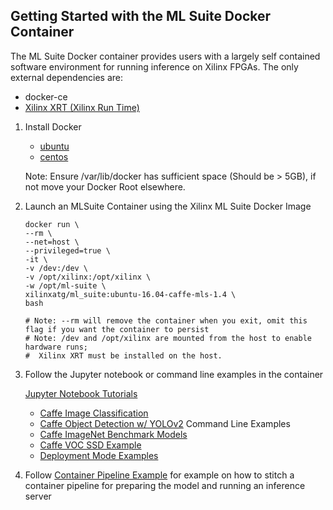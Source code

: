 ## Getting Started with the ML Suite Docker Container
The ML Suite Docker container provides users with a largely self contained software environment for running inference on Xilinx FPGAs.
The only external dependencies are:  
- docker-ce
- [Xilinx XRT (Xilinx Run Time)](xrt.md)

1. Install Docker 
   
   - [ubuntu](https://docs.docker.com/install/linux/docker-ce/ubuntu/#install-docker-ce)  
   - [centos](https://docs.docker.com/install/linux/docker-ce/centos/#install-docker-ce)
     
   Note: Ensure /var/lib/docker has sufficient space (Should be > 5GB), if not move your Docker Root elsewhere.  
   
2. Launch an MLSuite Container using the Xilinx ML Suite Docker Image
   ```
   docker run \
   --rm \
   --net=host \
   --privileged=true \
   -it \
   -v /dev:/dev \
   -v /opt/xilinx:/opt/xilinx \
   -w /opt/ml-suite \
   xilinxatg/ml_suite:ubuntu-16.04-caffe-mls-1.4 \
   bash
   
   # Note: --rm will remove the container when you exit, omit this flag if you want the container to persist
   # Note: /dev and /opt/xilinx are mounted from the host to enable hardware runs; 
   #  Xilinx XRT must be installed on the host.
   ```

3. Follow the Jupyter notebook or command line examples in the container

   [Jupyter Notebook Tutorials](../notebooks/README.md)
   - [Caffe Image Classification](../notebooks/image_classification_caffe.ipynb)
   - [Caffe Object Detection w/ YOLOv2](../notebooks/object_detection_yolov2.ipynb)
   Command Line Examples
   - [Caffe ImageNet Benchmark Models](../examples/caffe/README.md)
   - [Caffe VOC SSD Example](../examples/caffe/ssd-detect/README.md)
   - [Deployment Mode Examples](../examples/deployment_modes/README.md) 

4. Follow [Container Pipeline Example](container_pipeline.md) for example on how to stitch a container pipeline for preparing the model and running an inference server   
